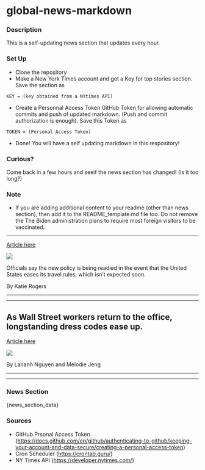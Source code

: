 # global-news-markdown

### Description 
This is a self-updating news section that updates every hour.

### Set Up 
* Clone the repository
* Make a New York Times account and get a Key for top stories section. Save the section as 
 ```
 KEY = (key obtained from a NYtimes API)
 ```
*  Create a Personnal Access Token GitHub Token for allowing automatic commits and push of updated markdown. (Push and commit authorization is enough). Save this Token as 
```
TOKEN = (Personal Access Token)
```
* Done! You will have a self updating markdown in this respository!

### Curious?
Come back in a few hours and seeif the news section has changed! (Is it too long?)

### Note
* If you are adding additional content to your readme (other than news section), then add it to the README_template.md file too. Do not remove the The Biden administration plans to require most foreign visitors to be vaccinated.
---------------------------------------------------------------------------------

[Article here](https://www.nytimes.com/2021/08/04/world/the-biden-administration-plans-to-require-most-foreign-visitors-to-be-vaccinated.html)

[![](https://static01.nyt.com/images/2021/08/04/us/04virus-briefing-biden-vaccine-requirement/04virus-briefing-biden-vaccine-requirement-superJumbo.jpg)](https://www.nytimes.com/2021/08/04/world/the-biden-administration-plans-to-require-most-foreign-visitors-to-be-vaccinated.html)

Officials say the new policy is being readied in the event that the United States eases its travel rules, which isn’t expected soon.

By Katie Rogers

* * *

* * *

As Wall Street workers return to the office, longstanding dress codes ease up.
------------------------------------------------------------------------------

[Article here](https://www.nytimes.com/2021/08/04/world/as-wall-street-workers-return-to-the-office-longstanding-dress-codes-ease-up.html)

[![](https://static01.nyt.com/images/2021/08/02/world/02virus-briefing-business-casual-SWAP/merlin_192099159_1b24bc30-0d90-41c5-917d-bbca562734d3-superJumbo.jpg)](https://www.nytimes.com/2021/08/04/world/as-wall-street-workers-return-to-the-office-longstanding-dress-codes-ease-up.html)

By Lananh Nguyen and Melodie Jeng

* * *

* * *

### News Section 
{news_section_data}


### Sources 
* GitHub Prsonal Access Token (https://docs.github.com/en/github/authenticating-to-github/keeping-your-account-and-data-secure/creating-a-personal-access-token)
* Cron Scheduler (https://crontab.guru/)
* NY Times API (https://developer.nytimes.com/)
